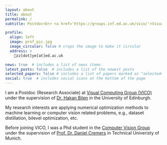 ```yaml
---
layout: about
title: about
permalink: /
subtitle: Postdoc<br> <a href='https://groups.inf.ed.ac.uk/vico/'>Visual Computing Group (VICO)</a>

profile:
  align: left
  image: prof_pic.jpg
  image_circular: false # crops the image to make it circular
  address: >
    📧zz[dot]ye[at]ed.ac.uk

news: true  # includes a list of news items
latest_posts: false  # includes a list of the newest posts
selected_papers: false # includes a list of papers marked as "selected={true}"
social: true  # includes social icons at the bottom of the page
---
```

I am a Postdoc (Research Associate) at <a href='https://groups.inf.ed.ac.uk/vico/'>Visual Computing Group (VICO)</a> under the supervision of <a href='https://homepages.inf.ed.ac.uk/hbilen/'>Dr. Hakan Bilen</a> in the University of Edinburgh.

My research interests are applying numerical optimization methods to machine learning or computer vision related problems, e.g., dataset distillation, bilevel optimization, etc.

Before joining VICO, I was a Phd student in the <a href='https://cvg.cit.tum.de/'>Computer Vision Group</a> under the supervision of <a href='https://vision.in.tum.de/members/cremers'>Prof. Dr. Daniel Cremers</a> in Technical Univeristy of Munich.
